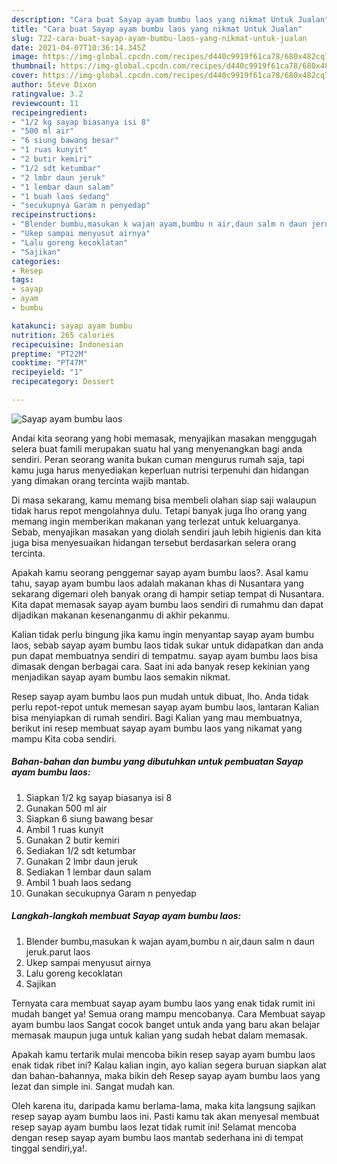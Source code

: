```yaml
---
description: "Cara buat Sayap ayam bumbu laos yang nikmat Untuk Jualan"
title: "Cara buat Sayap ayam bumbu laos yang nikmat Untuk Jualan"
slug: 722-cara-buat-sayap-ayam-bumbu-laos-yang-nikmat-untuk-jualan
date: 2021-04-07T10:36:14.345Z
image: https://img-global.cpcdn.com/recipes/d440c9919f61ca78/680x482cq70/sayap-ayam-bumbu-laos-foto-resep-utama.jpg
thumbnail: https://img-global.cpcdn.com/recipes/d440c9919f61ca78/680x482cq70/sayap-ayam-bumbu-laos-foto-resep-utama.jpg
cover: https://img-global.cpcdn.com/recipes/d440c9919f61ca78/680x482cq70/sayap-ayam-bumbu-laos-foto-resep-utama.jpg
author: Steve Dixon
ratingvalue: 3.2
reviewcount: 11
recipeingredient:
- "1/2 kg sayap biasanya isi 8"
- "500 ml air"
- "6 siung bawang besar"
- "1 ruas kunyit"
- "2 butir kemiri"
- "1/2 sdt ketumbar"
- "2 lmbr daun jeruk"
- "1 lembar daun salam"
- "1 buah laos sedang"
- "secukupnya Garam n penyedap"
recipeinstructions:
- "Blender bumbu,masukan k wajan ayam,bumbu n air,daun salm n daun jeruk.parut laos"
- "Ukep sampai menyusut airnya"
- "Lalu goreng kecoklatan"
- "Sajikan"
categories:
- Resep
tags:
- sayap
- ayam
- bumbu

katakunci: sayap ayam bumbu 
nutrition: 265 calories
recipecuisine: Indonesian
preptime: "PT22M"
cooktime: "PT47M"
recipeyield: "1"
recipecategory: Dessert

---
```



![Sayap ayam bumbu laos](https://img-global.cpcdn.com/recipes/d440c9919f61ca78/680x482cq70/sayap-ayam-bumbu-laos-foto-resep-utama.jpg)

Andai kita seorang yang hobi memasak, menyajikan masakan menggugah selera buat famili merupakan suatu hal yang menyenangkan bagi anda sendiri. Peran seorang  wanita bukan cuman mengurus rumah saja, tapi kamu juga harus menyediakan keperluan nutrisi terpenuhi dan hidangan yang dimakan orang tercinta wajib mantab.

Di masa  sekarang, kamu memang bisa membeli olahan siap saji walaupun tidak harus repot mengolahnya dulu. Tetapi banyak juga lho orang yang memang ingin memberikan makanan yang terlezat untuk keluarganya. Sebab, menyajikan masakan yang diolah sendiri jauh lebih higienis dan kita juga bisa menyesuaikan hidangan tersebut berdasarkan selera orang tercinta. 



Apakah kamu seorang penggemar sayap ayam bumbu laos?. Asal kamu tahu, sayap ayam bumbu laos adalah makanan khas di Nusantara yang sekarang digemari oleh banyak orang di hampir setiap tempat di Nusantara. Kita dapat memasak sayap ayam bumbu laos sendiri di rumahmu dan dapat dijadikan makanan kesenanganmu di akhir pekanmu.

Kalian tidak perlu bingung jika kamu ingin menyantap sayap ayam bumbu laos, sebab sayap ayam bumbu laos tidak sukar untuk didapatkan dan anda pun dapat membuatnya sendiri di tempatmu. sayap ayam bumbu laos bisa dimasak dengan berbagai cara. Saat ini ada banyak resep kekinian yang menjadikan sayap ayam bumbu laos semakin nikmat.

Resep sayap ayam bumbu laos pun mudah untuk dibuat, lho. Anda tidak perlu repot-repot untuk memesan sayap ayam bumbu laos, lantaran Kalian bisa menyiapkan di rumah sendiri. Bagi Kalian yang mau membuatnya, berikut ini resep membuat sayap ayam bumbu laos yang nikamat yang mampu Kita coba sendiri.

<!--inarticleads1-->

##### Bahan-bahan dan bumbu yang dibutuhkan untuk pembuatan Sayap ayam bumbu laos:

1. Siapkan 1/2 kg sayap biasanya isi 8
1. Gunakan 500 ml air
1. Siapkan 6 siung bawang besar
1. Ambil 1 ruas kunyit
1. Gunakan 2 butir kemiri
1. Sediakan 1/2 sdt ketumbar
1. Gunakan 2 lmbr daun jeruk
1. Sediakan 1 lembar daun salam
1. Ambil 1 buah laos sedang
1. Gunakan secukupnya Garam n penyedap




<!--inarticleads2-->

##### Langkah-langkah membuat Sayap ayam bumbu laos:

1. Blender bumbu,masukan k wajan ayam,bumbu n air,daun salm n daun jeruk.parut laos
1. Ukep sampai menyusut airnya
1. Lalu goreng kecoklatan
1. Sajikan




Ternyata cara membuat sayap ayam bumbu laos yang enak tidak rumit ini mudah banget ya! Semua orang mampu mencobanya. Cara Membuat sayap ayam bumbu laos Sangat cocok banget untuk anda yang baru akan belajar memasak maupun juga untuk kalian yang sudah hebat dalam memasak.

Apakah kamu tertarik mulai mencoba bikin resep sayap ayam bumbu laos enak tidak ribet ini? Kalau kalian ingin, ayo kalian segera buruan siapkan alat dan bahan-bahannya, maka bikin deh Resep sayap ayam bumbu laos yang lezat dan simple ini. Sangat mudah kan. 

Oleh karena itu, daripada kamu berlama-lama, maka kita langsung sajikan resep sayap ayam bumbu laos ini. Pasti kamu tak akan menyesal membuat resep sayap ayam bumbu laos lezat tidak rumit ini! Selamat mencoba dengan resep sayap ayam bumbu laos mantab sederhana ini di tempat tinggal sendiri,ya!.

